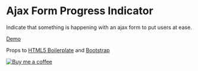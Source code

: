 # Ajax Form Progress Indicator


Indicate that something is happening with an ajax form to put users at ease.

[Demo](http://bmcculley.github.io/progress/)

Props to [HTML5 Boilerplate](http://html5boilerplate.com/) and [Bootstrap](http://getbootstrap.com)

[![Buy me a coffee](http://i.imgur.com/qB510Gx.png "Buy me a coffee?")](https://www.paypal.com/cgi-bin/webscr?cmd=_s-xclick&hosted_button_id=WH8N24DEJKVCE)
